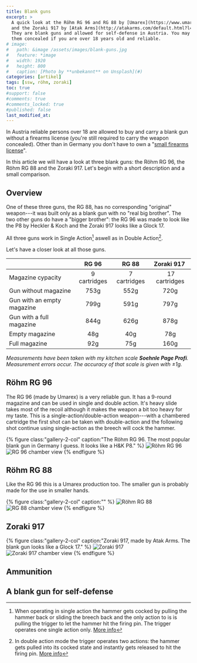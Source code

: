 ```yaml
---
title: Blank guns
excerpt: >
  A quick look at the Röhm RG 96 and RG 88 by [Umarex](https://www.umarex.com)
  and the Zoraki 917 by [Atak Arms](http://atakarms.com/default.html?l=lang1).
  They are blank guns and allowed for self-defense in Austria. You may carry
  them concealed if you are over 18 years old and reliable.
# image:
#   path: &image /assets/images/blank-guns.jpg
#   feature: *image
#   width: 1920
#   height: 800
#   caption: [Photo by **unbekannt** on Unsplash](#)
categories: [artikel]
tags: [ssw, röhm, zoraki]
toc: true
#support: false
#comments: true
#comments_locked: true
#published: false
last_modified_at: 
---
```


In Austria reliable persons over 18 are allowed to buy and carry a blank gun without a firearms license (you're still required to carry the weapon concealed). Other than in Germany you don't have to own a "[small firearms license](https://de.wikipedia.org/wiki/Kleiner_Waffenschein)".

In this article we will have a look at three blank guns: the Röhm RG 96, the Röhm RG 88 and the Zoraki 917. Let's begin with a short description and a small comparison.

## Overview

One of these three guns, the RG 88, has no corresponding "original" weapon---it was built only as a blank gun with no "real big brother". The two other guns do have a "bigger brother": the RG 96 was made to look like the P8 by Heckler & Koch and the Zoraki 917 looks like a Glock 17.

All three guns work in Single Action[^sa] aswell as in Double Action[^da].

[^sa]: When operating in single action the hammer gets cocked by pulling the hammer back or sliding the breech back and the only action to is is pulling the trigger to let the hammer hit the firing pin. The trigger operates one single action only. [More info](https://en.wikipedia.org/wiki/Trigger_(firearms)#Single-action)
[^da]: In double action mode the trigger operates two actions: the hammer gets pulled into its cocked state and instantly gets released to hit the firing pin. [More info](https://en.wikipedia.org/wiki/Trigger_(firearms)#Double-action/single-action)

Let's have a closer look at all those guns.

| | RG 96 | RG 88 | Zoraki 917 |
| --- | :--: | :--: | :--: |
| Magazine cypacity | 9 cartridges | 7 cartridges | 17 cartridges |
| Gun without magazine | 753g | 552g | 720g |
| Gun with an empty magazine | 799g | 591g | 797g |
| Gun with a full magazine | 844g | 626g | 878g |
| Empty magazine | 48g | 40g | 78g |
| Full magazine | 92g | 75g | 160g |

*Measurements have been taken with my kitchen scale **Soehnle Page Profi**. Measurement errors occur. The accuracy of that scale is given with &plusmn;1g.*

## Röhm RG 96

The RG 96 (made by Umarex) is a very reliable gun. It has a 9-round magazine and can be used in single and double action. It's heavy slide takes most of the recoil although it makes the weapon a bit too heavy for my taste. This is a single-action/double-action weapon---with a chambered cartridge the first shot can be taken with double-action and the following shot continue using single-action as the breech will cock the hammer.

{% figure class:"gallery-2-col" caption:"The Röhm RG 96. The most popular blank gun in Germany I guess. It looks like a H&K P8." %}
![Röhm RG 96](/assets/images/rg96.jpg)
![RG 96 chamber view](/assets/images/chamber-rg96.jpg)
{% endfigure %}

## Röhm RG 88

Like the RG 96 this is a Umarex production too. The smaller gun is probably made for the use in smaller hands.

{% figure class:"gallery-2-col" caption:"" %}
![Röhm RG 88](/assets/images/rg88.jpg)
![RG 88 chamber view](/assets/images/chamber-rg88.jpg)
{% endfigure %}

## Zoraki 917

{% figure class:"gallery-2-col" caption:"Zoraki 917, made by Atak Arms. The blank gun looks like a Glock 17." %}
![Zoraki 917](/assets/images/zoraki917.jpg)
![Zoraki 917 chamber view](/assets/images/chamber-zoraki917.jpg)
{% endfigure %}

## Ammunition

## A blank gun for self-defense
